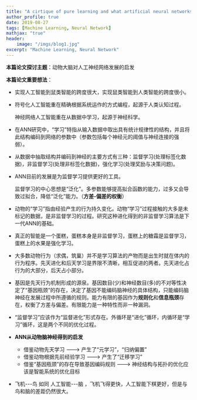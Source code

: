 ```yaml
---
title: "A cirtique of pure learning and what artificial neural networks can learn from animal brains"
author_profile: true
date: 2019-08-27
tags: [Machine Learning, Neural Network]
mathjax: "true"
header:
    image: "/imgs/blog1.jpg"
excerpt: "Machine Learning, Neural Network"
---
```


**本篇论文探讨主题**：动物大脑对人工神经网络发展的启发

**本篇论文重要想法**：

* 实现人工智能到鼠类智能的跨度很大，实现鼠类智能到人类智能的跨度很小。

* 符号化人工智能重在精确根据系统运作的方式编程，起源于人类认知过程。

  神经网络人工智能重在从数据中学习，起源于神经科学。

* 在ANN研究中，“学习”特指从输入数据中取出具有统计规律性的结构，并且将此结构编码到网络的参数中（参数包括每个神经元的阈值与神经连接的强弱）。

* 从数据中抽取结构并编码到神经的主要方式有三种：监督学习(处理标签化数据)，非监督学习(处理非标签化数据)，强化学习(处理奖励与决策问题)。

* ANN目前的发展是为监督学习提供更好的工具。

  监督学习的中心思想是“泛化”。多参数能够提高拟合函数的能力，过多又会导致过拟合，降低“泛化”能力。（**方差-偏差的权衡**）

* 动物的“学习”指由经验产生的行为持久变化。动物“学习”过程接触的大多是未标记的数据，是非监督学习的过程。研究这种进化得到的非监督学习算法是下一代ANN的基础。

* 真正的智能是一个蛋糕，蛋糕本身是非监督学习，蛋糕上的糖霜是监督学习，蛋糕上的水果是强化学习。

* 大多数动物行为（求偶，筑巢）并不是学习算法的产物而是出生时就在体内的行为程序。先天进化和后天学习是界限不清晰，相互促进的两者。先天进化占行为的大部分，后天占小部分。

* 基因是先天行为机制形成的源泉。基因数目(少)和神经数目(多)的不对等性决定了“基因瓶颈”的存在，决定了基因不能编码脑神经的具体结构，只能编码脑神经在发展过程中所遵循的规则。能力有限的基因作为**规则化**和**信息瓶颈**存在，权衡了方差与偏差。有限能力是一种特性而非一种漏洞。

* “监督学习”应该作为“监督进化”形式存在。外循环是“进化”循环，内循环是“学习”循环，这是两个不同的优化过程。

* **ANN从动物脑神经得到的启发**

  * 借鉴动物先天学习 --->  产生了“元学习”，“归纳偏置”
  * 借鉴动物根据先前经验学习 ---> 产生了“迁移学习”
  * 借鉴“基因瓶颈”的存在导致基因编码规则 ---> 神经结构与拓扑的优化应该是智能系统的优化目标

* 飞机---鸟   如同  人工智能---脑 ，飞机飞得更快，人工智能下棋更好，但是与鸟和脑的差距仍然很大。